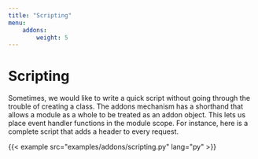 ```yaml
---
title: "Scripting"
menu:
    addons:
        weight: 5
---
```


# Scripting

Sometimes, we would like to write a quick script without going through the
trouble of creating a class. The addons mechanism has a shorthand that allows a
module as a whole to be treated as an addon object. This lets us place event
handler functions in the module scope. For instance, here is a complete script
that adds a header to every request.


{{< example src="examples/addons/scripting.py" lang="py" >}}